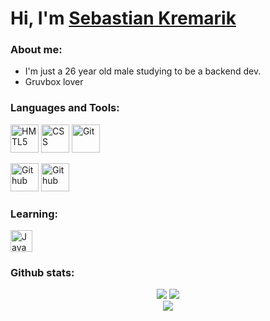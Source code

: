 # Hi, I'm [Sebastian Kremarik](http://sebastiankremarik.engineer)

### About me:
- I'm just a 26 year old male studying to be a backend dev.
- Gruvbox lover

### Languages and Tools:
<div> 
  <a href="https://www.w3schools.com/html/" target="_blank"><img alt="HMTL5" width="45px" src="https://cdn.jsdelivr.net/gh/devicons/devicon/icons/html5/html5-original.svg" /></a>
  <a href="https://www.w3schools.com/css/" target="_blank"><img alt="CSS" width="45px"   src="https://cdn.jsdelivr.net/gh/devicons/devicon/icons/css3/css3-original.svg" /></a>
  <a href="https://git-scm.com/" target="_blank"><img alt="Git" width="45px" src="https://cdn.jsdelivr.net/gh/devicons/devicon/icons/git/git-original.svg" /></a>
  
  <a href="https://github.com/" target="_blank"><img alt="Github" width="45px" src="https://cdn.jsdelivr.net/gh/devicons/devicon/icons/github/github-original.svg" /></a>
  <a href="https://www.jetbrains.com/es-es/idea/" target="_blank"><img alt="Github" width="45px" src="https://cdn.jsdelivr.net/gh/devicons/devicon/icons/intellij/intellij-original.svg" /></a>
</div>

### Learning:
<div>
  <a href="https://developer.mozilla.org/es/docs/Web/JavaScript" target="_blank"><img alt="Java" width="35px" src="https://cdn.jsdelivr.net/gh/devicons/devicon/icons/javascript/javascript-plain.svg" /></a>
</div>

### Github stats:
<div align="center">
  <img src="https://github-readme-stats.vercel.app/api?username=sekremarik&show_icons=true&theme=gruvbox" alt"Stats">
  <img src="http://github-readme-streak-stats.herokuapp.com?user=sekremarik&theme=gruvbox" alt"Streak">
</div>
<div align="center">
  <img src="https://github-readme-stats.vercel.app/api/top-langs/?username=sekremarik&layout=compact&theme=gruvbox" alt"Languages">
</div>

